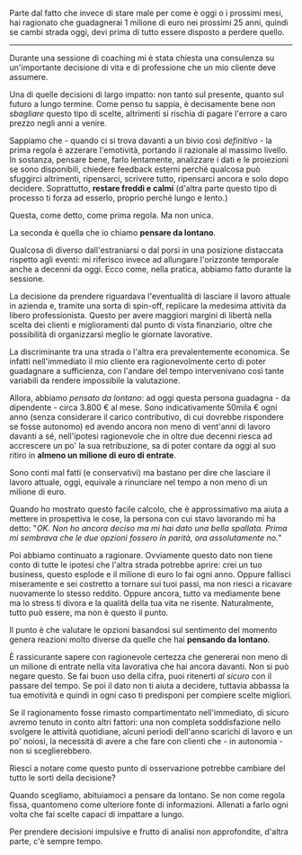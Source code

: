 Parte dal fatto che invece di stare male per come è oggi o i prossimi mesi, hai ragionato che guadagnerai 1 milione di euro nei prossimi 25 anni, quindi se cambi strada oggi, devi prima di tutto essere disposto a perdere quello.

***

Durante una sessione di coaching mi è stata chiesta una consulenza su un'importante decisione di vita e di professione che un mio cliente deve assumere.

Una di quelle decisioni di largo impatto: non tanto sul presente, quanto sul futuro a lungo termine. 
Come penso tu sappia, è decisamente bene non _sbagliare_ questo tipo di scelte, altrimenti si rischia di pagare l'errore a caro prezzo negli anni a venire. 

Sappiamo che -  quando ci si trova davanti a un bivio così _definitivo_ - la prima regola è azzerare l'emotività, portando il razionale al massimo livello. In sostanza, pensare bene, farlo lentamente, analizzare i dati e le proiezioni se sono disponibili, chiedere feedback esterni perché qualcosa può sfuggirci altrimenti, ripensarci, scrivere tutto, ripensarci ancora e solo dopo decidere. Soprattutto, **restare freddi e calmi** (d'altra parte questo tipo di processo ti forza ad esserlo, proprio perché lungo e lento.)

Questa, come detto, come prima regola. Ma non unica.

La seconda è quella che io chiamo **pensare da lontano**.

Qualcosa di diverso dall'estraniarsi o dal porsi in una posizione distaccata rispetto agli eventi: mi riferisco invece ad allungare l'orizzonte temporale anche a decenni da oggi. 
Ecco come, nella pratica, abbiamo fatto durante la sessione.

La decisione da prendere riguardava l'eventualità di lasciare il lavoro attuale in azienda e, tramite una sorta di spin-off, replicare la medesima attività da libero professionista. 
Questo per avere maggiori margini di libertà nella scelta dei clienti e miglioramenti dal punto di vista finanziario, oltre che possibilità di organizzarsi meglio le giornate lavorative.

La discriminante tra una strada o l'altra era prevalentemente economica. Se infatti nell'immediato il mio cliente era ragionevolmente certo di poter guadagnare a sufficienza, con l'andare del tempo intervenivano così tante variabili da rendere impossibile la valutazione.

Allora, abbiamo _pensato da lontano_: ad oggi questa persona guadagna - da dipendente - circa 3.800 € al mese. Sono indicativamente 50mila € ogni anno (senza considerare il carico contributivo, di cui dovrebbe rispondere se fosse autonomo) ed avendo ancora non meno di vent'anni di lavoro davanti a sé, nell'ipotesi ragionevole che in oltre due decenni riesca ad accrescere un po' la sua retribuzione, sa di poter contare da oggi al suo ritiro in **almeno un milione di euro di entrate**.

Sono conti mal fatti (e conservativi) ma bastano per dire che lasciare il lavoro attuale, oggi, equivale a rinunciare nel tempo a non meno di un milione di euro.

Quando ho mostrato questo facile calcolo, che è approssimativo ma aiuta a mettere in prospettiva le cose, la persona con cui stavo lavorando mi ha detto: "*OK. Non ho ancora deciso ma mi hai dato una bella spallata. Prima mi sembrava che le due opzioni fossero in parità, ora assolutamente no.*"

Poi abbiamo continuato a ragionare. Ovviamente questo dato non tiene conto di tutte le ipotesi che l'altra strada potrebbe aprire: crei un tuo business, questo esplode e il milione di euro lo fai ogni anno. Oppure fallisci miseramente e sei costretto a tornare sui tuoi passi, ma non riesci a ricavare nuovamente lo stesso reddito. Oppure ancora, tutto va mediamente bene ma lo stress ti divora e la qualità della tua vita ne risente. Naturalmente, tutto può essere, ma non è questo il punto.

Il punto è che valutare le opzioni basandosi sul sentimento del momento genera reazioni molto diverse da quelle che hai **pensando da lontano**.

È rassicurante sapere con ragionevole certezza che genererai non meno di un milione di entrate nella vita lavorativa che hai ancora davanti. Non si può negare questo. Se fai buon uso della cifra, puoi ritenerti _al sicuro_ con il passare del tempo.
Se poi il dato non ti aiuta a decidere, tuttavia abbassa la tua emotività e quindi in ogni caso ti predisponi per compiere scelte migliori.

Se il ragionamento fosse rimasto compartimentato nell'immediato, di sicuro avremo tenuto in conto altri fattori: una non completa soddisfazione nello svolgere le attività quotidiane, alcuni periodi dell'anno scarichi di lavoro e un po' noiosi, la necessità di avere a che fare con clienti che - in autonomia - non si sceglierebbero. 

Riesci a notare come questo punto di osservazione potrebbe cambiare del tutto le sorti della decisione?

Quando scegliamo, abituiamoci a pensare da lontano. 
Se non come regola fissa, quantomeno come ulteriore fonte di informazioni. 
Allenati a farlo ogni volta che fai scelte capaci di impattare a lungo.

Per prendere decisioni impulsive e frutto di analisi non approfondite, d'altra parte, c'è sempre tempo. 




